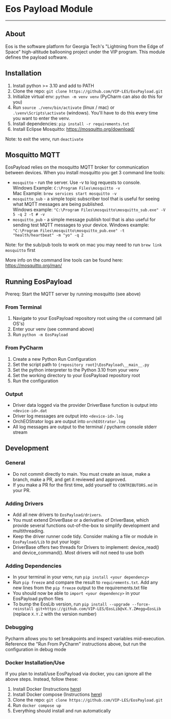# Eos Payload Module 

---
## About
Eos is the software platform for Georgia Tech's "Lightning from the Edge of Space" high-altitude ballooning project under the VIP program.  This module defines the payload software.  


## Installation
1. Install python >= 3.10 and add to PATH
2. Clone the repo: `git clone https://github.com/VIP-LES/EosPayload.git`
3. Initialize virtual env: `python -m venv venv` (PyCharm can also do this for you)
4. Run `source ./venv/bin/activate` (linux / mac) or `.\venv\Scripts\activate` (windows).  You'll have to do this every time you want to enter the venv. 
5. Install dependencies: `pip install -r requirements.txt` 
6. Install Eclipse Mosquitto: https://mosquitto.org/download/

Note: to exit the venv, run `deactivate`

## Mosquitto MQTT
EosPayload relies on the mosquitto MQTT broker for communication between devices.  When you install mosquitto you get 3 command line tools:
- `mosquitto` - run the server.  Use -v to log requests to console.  
Windows Example: `C:\Program Files\mosquitto -v`  
Mac Example: `brew services start mosquitto -v`
- `mosquitto_sub` - a simple topic subscriber tool that is useful for seeing what MQTT messages are being published.  
Windows example: `"C:\Program Files\mosquitto\mosquitto_sub.exe" -V 5 -q 2 -t # -v`
- `mosquitto_pub` - a simple message publish tool that is also useful for sending test MQTT messages to your device.
Windows example: `"C:\Program Files\mosquitto\mosquitto_pub.exe" -t "health/heartbeat" -m "yo" -q 2`  

Note: for the sub/pub tools to work on mac you may need to run `brew link mosquitto` first  

More info on the command line tools can be found here: https://mosquitto.org/man/

## Running EosPayload
Prereq: Start the MQTT server by running mosquitto (see above)

### From Terminal
1. Navigate to your EosPayload repository root using the `cd` command (all OS's)
2. Enter your venv (see command above)
3. Run `python -m EosPayload`

### From PyCharm
1. Create a new Python Run Configuration
2. Set the script path to `{repository root}\EosPayload\__main__.py`
3. Set the python interpreter to the Python 3.10 from your venv
4. Set the working directory to your EosPayload repository root
5. Run the configuration

### Output
- Driver data logged via the provider DriverBase function is output into `<device-id>.dat`
- Driver log messages are output into `<device-id>.log`
- OrchEOStrator logs are output into `orchEOStrator.log`
- All log messages are output to the terminal / pycharm console stderr stream

## Development

### General
- Do not commit directly to main.  You must create an issue, make a branch, make a PR, and get it reviewed and approved.
- If you make a PR for the first time, add yourself to `CONTRIBUTORS.md` in your PR.

### Adding Drivers
- Add all new drivers to `EosPayload/drivers`.
- You must extend DriverBase or a derivative of DriverBase, which provide several functions out-of-the-box to simplify development and multithreading.
- Keep the driver runner code tidy.  Consider making a file or module in `EosPayload/Lib` to put your logic
- DriverBase offers two threads for Drivers to implement: device_read() and device_command().  Most drivers will not need to use both

### Adding Dependencies
- In your terminal in your venv, run `pip install <your dependency>`
- Run `pip freeze` and compare the result to `requirements.txt`.  Add any new lines from the `pip freeze` output to the requirements.txt file
- You should now be able to `import <your dependency>` in your EosPayload python files
- To bump the EosLib version, run `pip install --upgrade --force-reinstall git+https://github.com/VIP-LES/EosLib@vX.Y.Z#egg=EosLib` (replace `X.Y.Z` with the version number)

### Debugging
Pycharm allows you to set breakpoints and inspect variables mid-execution.  Reference the "Run From PyCharm" instructions above, but run the configuration in debug mode

### Docker Installation/Use
If you plan to install/use EosPayload via docker, you can ignore all the above steps. Instead, follow these:

1. Install Docker (Instructions [here](https://docs.docker.com/get-docker/))
2. Install Docker compose (Instructions [here](https://docs.docker.com/compose/install/))
3. Clone the repo: `git clone https://github.com/VIP-LES/EosPayload.git`
4. Run `docker compose up`
5. Everything should install and run automatically